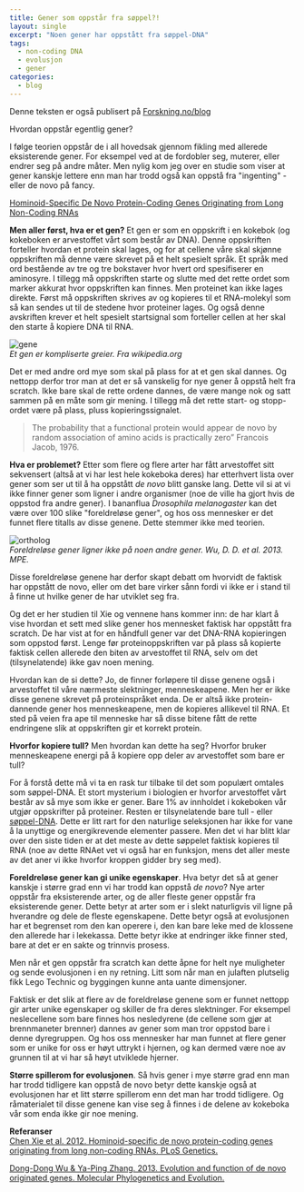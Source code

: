 ```yaml
---
title: Gener som oppstår fra søppel?! 
layout: single
excerpt: "Noen gener har oppstått fra søppel-DNA"
tags:
  - non-coding DNA
  - evolusjon
  - gener
categories:
  - blog
---
```


Denne teksten er også publisert på [Forskning.no/blog](http://www.forskning.no/blog/jonbrate/371136)


Hvordan oppstår egentlig gener?

I følge teorien oppstår de i all hovedsak gjennom fikling med allerede eksisterende gener. For eksempel ved at de fordobler seg, muterer, eller endrer seg på andre måter. Men nylig kom jeg over en studie som viser at gener kanskje lettere enn man har trodd også kan oppstå fra "ingenting" - eller de novo på fancy.

[Hominoid-Specific De Novo Protein-Coding Genes Originating from Long Non-Coding RNAs](http://www.plosgenetics.org/article/info%3Adoi%2F10.1371%2Fjournal.pgen.1002942)

**Men aller først, hva er et gen?** Et gen er som en oppskrift i en kokebok (og kokeboken er arvestoffet vårt som består av DNA). Denne oppskriften forteller hvordan et protein skal lages, og for at cellene våre skal skjønne oppskriften må denne være skrevet på et helt spesielt språk. Et språk med ord bestående av tre og tre bokstaver hvor hvert ord spesifiserer en aminosyre. I tillegg må oppskriften starte og slutte med det rette ordet som marker akkurat hvor oppskriften kan finnes. Men proteinet kan ikke lages direkte. Først må oppskriften skrives av og kopieres til et RNA-molekyl som så kan sendes ut til de stedene hvor proteiner lages. Og også denne avskriften krever et helt spesielt startsignal som forteller cellen at her skal den starte å kopiere DNA til RNA.

![gene][1]  
*Et gen er kompliserte greier. Fra wikipedia.org*

Det er med andre ord mye som skal på plass for at et gen skal dannes. Og nettopp derfor tror man at det er så vanskelig for nye gener å oppstå helt fra scratch. Ikke bare skal de rette ordene dannes, de være mange nok og satt sammen på en måte som gir mening. I tillegg må det rette start- og stopp-ordet være på plass, pluss kopieringssignalet.

>The probability that a functional protein would appear de novo by random association of amino acids is practically zero” Francois Jacob, 1976.

**Hva er problemet?** Etter som flere og flere arter har fått arvestoffet sitt sekvensert (altså at vi har lest hele kokeboka deres) har etterhvert lista over gener som ser ut til å ha oppstått *de novo* blitt ganske lang. Dette vil si at vi ikke finner gener som ligner i andre organismer (noe de ville ha gjort hvis de oppstod fra andre gener). I bananflua *Drosophila melanogaster* kan det være over 100 slike "foreldreløse gener", og hos oss mennesker er det funnet flere titalls av disse genene. Dette stemmer ikke med teorien.

![ortholog][2]  
*Foreldreløse gener ligner ikke på noen andre gener. Wu, D. D. et al. 2013. MPE.*

Disse foreldreløse genene har derfor skapt debatt om hvorvidt de faktisk har oppstått de novo, eller om det bare virker sånn fordi vi ikke er i stand til å finne ut hvilke gener de har utviklet seg fra.

Og det er her studien til Xie og vennene hans kommer inn: de har klart å vise hvordan et sett med slike gener hos mennesket faktisk har oppstått fra scratch. De har vist at for en håndfull gener var det DNA-RNA kopieringen som oppstod først. Lenge før proteinoppskriften var på plass så kopierte faktisk cellen allerede den biten av arvestoffet til RNA, selv om det (tilsynelatende) ikke gav noen mening.

Hvordan kan de si dette? Jo, de finner forløpere til disse genene også i arvestoffet til våre nærmeste slektninger, menneskeapene. Men her er ikke disse genene skrevet på proteinspråket enda. De er altså ikke protein-dannende gener hos menneskeapene, men de kopieres allikevel til RNA. Et sted på veien fra ape til menneske har så disse bitene fått de rette endringene slik at oppskriften gir et korrekt protein.  
  


**Hvorfor kopiere tull?** Men hvordan kan dette ha seg? Hvorfor bruker menneskeapene energi på å kopiere opp deler av arvestoffet som bare er tull?

For å forstå dette må vi ta en rask tur tilbake til det som populært omtales som søppel-DNA. Et stort mysterium i biologien er hvorfor arvestoffet vårt består av så mye som ikke er gener. Bare 1% av innholdet i kokeboken vår utgjør oppskrifter på proteiner. Resten er tilsynelatende bare tull - eller [søppel-DNA](https://en.wikipedia.org/wiki/Junk_DNA#Junk_DNA). Dette er litt rart for den naturlige seleksjonen har ikke for vane å la unyttige og energikrevende elementer passere. Men det vi har blitt klar over den siste tiden er at det meste av dette søppelet faktisk kopieres til RNA (noe av dette RNAet vet vi også har en funksjon, mens det aller meste av det aner vi ikke hvorfor kroppen gidder bry seg med).  
  


**Foreldreløse gener kan gi unike egenskaper**. Hva betyr det så at gener kanskje i større grad enn vi har trodd kan oppstå *de novo*? Nye arter oppstår fra eksisterende arter, og de aller fleste gener oppstår fra eksisterende gener. Dette betyr at arter som er i slekt naturligvis vil ligne på hverandre og dele de fleste egenskapene. Dette betyr også at evolusjonen har et begrenset rom den kan operere i, den kan bare leke med de klossene den allerede har i lekekassa. Dette betyr ikke at endringer ikke finner sted, bare at det er en sakte og trinnvis prosess.

Men når et gen oppstår fra scratch kan dette åpne for helt nye muligheter og sende evolusjonen i en ny retning. Litt som når man en julaften plutselig fikk Lego Technic og byggingen kunne anta uante dimensjoner.

Faktisk er det slik at flere av de foreldreløse genene som er funnet nettopp gir arter unike egenskaper og skiller de fra deres slektninger. For eksempel neslecellene som bare finnes hos nesledyrene (de cellene som gjør at brennmaneter brenner) dannes av gener som man tror oppstod bare i denne dyregruppen. Og hos oss mennesker har man funnet at flere gener som er unike for oss er høyt uttrykt i hjernen, og kan dermed være noe av grunnen til at vi har så høyt utviklede hjerner.  
  


**Større spillerom for evolusjonen**. Så hvis gener i mye større grad enn man har trodd tidligere kan oppstå de novo betyr dette kanskje også at evolusjonen har et litt større spillerom enn det man har trodd tidligere. Og råmaterialet til disse genene kan vise seg å finnes i de delene av kokeboka vår som enda ikke gir noe mening.  

**Referanser**  
[Chen Xie et al. 2012. Hominoid-specific de novo protein-coding genes originating from long non-coding RNAs. PLoS Genetics.](http://www.plosgenetics.org/article/info%3Adoi%2F10.1371%2Fjournal.pgen.1002942)

[Dong-Dong Wu & Ya-Ping Zhang. 2013. Evolution and function of de novo originated genes. Molecular Phylogenetics and Evolution.](http://www.sciencedirect.com/science/article/pii/S1055790313000705)

[1]: /assets/images/blog/gene.png
[2]: /assets/images/blog/ortholog.png
